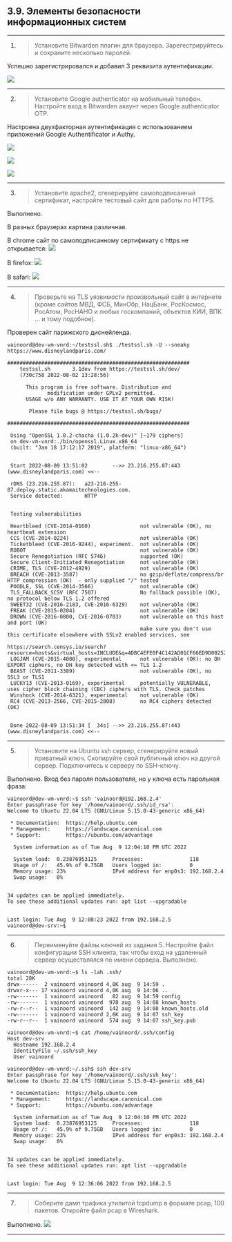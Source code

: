 ## 3.9. Элементы безопасности информационных систем
---
1. >Установите Bitwarden плагин для браузера. Зарегестрируйтесь и сохраните несколько паролей.

Успешно зарегистрировался и добавил 3 реквизита аутентификации.

![](images/scr_sec_1.png)

---
2. >Установите Google authenticator на мобильный телефон. Настройте вход в Bitwarden акаунт через Google authenticator OTP.

Настроена двухфакторная аутентификация с использованием приложений Google Authentificator и Authy.

![](images/scr_sec_2.png)

![](images/scr_sec_3.png)

![](images/scr_sec_4.png)

--- 
3. >Установите apache2, сгенерируйте самоподписанный сертификат, настройте тестовый сайт для работы по HTTPS.


Выполнено.


В разных браузерах картина различная.

В chrome сайт по самоподписанному сертификату с https не открывается:
![](images/scr_sec_5.png)

В firefox:
![](images/scr_sec_6.png)

В safari:
![](images/scr_sec_7.png)

---
4. >Проверьте на TLS уязвимости произвольный сайт в интернете (кроме сайтов МВД, ФСБ, МинОбр, НацБанк, РосКосмос, РосАтом, РосНАНО и любых госкомпаний, объектов КИИ, ВПК ... и тому подобное).

Проверен сайт парижского диснейленда.
```
vainoord@dev-vm-vnrd:~/testssl.sh$ ./testssl.sh -U --sneaky https://www.disneylandparis.com/

###########################################################
    testssl.sh       3.1dev from https://testssl.sh/dev/
    (730c758 2022-08-02 13:28:56)

      This program is free software. Distribution and
             modification under GPLv2 permitted.
      USAGE w/o ANY WARRANTY. USE IT AT YOUR OWN RISK!

       Please file bugs @ https://testssl.sh/bugs/

###########################################################

 Using "OpenSSL 1.0.2-chacha (1.0.2k-dev)" [~179 ciphers]
 on dev-vm-vnrd:./bin/openssl.Linux.x86_64
 (built: "Jan 18 17:12:17 2019", platform: "linux-x86_64")


 Start 2022-08-09 13:51:02        -->> 23.216.255.87:443 (www.disneylandparis.com) <<--

 rDNS (23.216.255.87):   a23-216-255-87.deploy.static.akamaitechnologies.com.
 Service detected:       HTTP


 Testing vulnerabilities 

 Heartbleed (CVE-2014-0160)                not vulnerable (OK), no heartbeat extension
 CCS (CVE-2014-0224)                       not vulnerable (OK)
 Ticketbleed (CVE-2016-9244), experiment.  not vulnerable (OK)
 ROBOT                                     not vulnerable (OK)
 Secure Renegotiation (RFC 5746)           supported (OK)
 Secure Client-Initiated Renegotiation     not vulnerable (OK)
 CRIME, TLS (CVE-2012-4929)                not vulnerable (OK)
 BREACH (CVE-2013-3587)                    no gzip/deflate/compress/br HTTP compression (OK)  - only supplied "/" tested
 POODLE, SSL (CVE-2014-3566)               not vulnerable (OK)
 TLS_FALLBACK_SCSV (RFC 7507)              No fallback possible (OK), no protocol below TLS 1.2 offered
 SWEET32 (CVE-2016-2183, CVE-2016-6329)    not vulnerable (OK)
 FREAK (CVE-2015-0204)                     not vulnerable (OK)
 DROWN (CVE-2016-0800, CVE-2016-0703)      not vulnerable on this host and port (OK)
                                           make sure you don't use this certificate elsewhere with SSLv2 enabled services, see
                                           https://search.censys.io/search?resource=hosts&virtual_hosts=INCLUDE&q=4DBC4EFE0F4C142AD01CF66ED9D00252C442AFE52AA9C77A0AF3363060C55B72
 LOGJAM (CVE-2015-4000), experimental      not vulnerable (OK): no DH EXPORT ciphers, no DH key detected with <= TLS 1.2
 BEAST (CVE-2011-3389)                     not vulnerable (OK), no SSL3 or TLS1
 LUCKY13 (CVE-2013-0169), experimental     potentially VULNERABLE, uses cipher block chaining (CBC) ciphers with TLS. Check patches
 Winshock (CVE-2014-6321), experimental    not vulnerable (OK)
 RC4 (CVE-2013-2566, CVE-2015-2808)        no RC4 ciphers detected (OK)


 Done 2022-08-09 13:51:34 [  34s] -->> 23.216.255.87:443 (www.disneylandparis.com) <<--

```


---
5. >Установите на Ubuntu ssh сервер, сгенерируйте новый приватный ключ. Скопируйте свой публичный ключ на другой сервер. Подключитесь к серверу по SSH-ключу.

Выполнено.
Вход без пароля пользователя, но у ключа есть парольная фраза:
```
vainoord@dev-vm-vnrd:~$ ssh 'vainoord@192.168.2.4'
Enter passphrase for key '/home/vainoord/.ssh/id_rsa': 
Welcome to Ubuntu 22.04 LTS (GNU/Linux 5.15.0-43-generic x86_64)

 * Documentation:  https://help.ubuntu.com
 * Management:     https://landscape.canonical.com
 * Support:        https://ubuntu.com/advantage

  System information as of Tue Aug  9 12:04:10 PM UTC 2022

  System load:  0.23876953125     Processes:               118
  Usage of /:   45.9% of 9.75GB   Users logged in:         0
  Memory usage: 23%               IPv4 address for enp0s3: 192.168.2.4
  Swap usage:   0%


34 updates can be applied immediately.
To see these additional updates run: apt list --upgradable


Last login: Tue Aug  9 12:08:23 2022 from 192.168.2.5
vainoord@dev-srv:~$ 

```



---
6. >Переименуйте файлы ключей из задания 5. Настройте файл конфигурации SSH клиента, так чтобы вход на удаленный сервер осуществлялся по имени сервера.	
Выполнено.

```
vainoord@dev-vm-vnrd:~$ ls -lah .ssh/
total 28K
drwx------  2 vainoord vainoord 4,0K aug  9 14:59 .
drwxr-x--- 17 vainoord vainoord 4,0K aug  9 14:06 ..
-rw-------  1 vainoord vainoord   82 aug  9 14:59 config
-rw-------  1 vainoord vainoord  978 aug  9 14:08 known_hosts
-rw-r--r--  1 vainoord vainoord  142 aug  9 14:08 known_hosts.old
-rw-------  1 vainoord vainoord 2,6K aug  9 14:07 ssh_key
-rw-r--r--  1 vainoord vainoord  574 aug  9 14:07 ssh_key.pub
```

```
vainoord@dev-vm-vnrd:~$ cat /home/vainoord/.ssh/config 
Host dev-srv
  Hostname 192.168.2.4
  IdentityFile ~/.ssh/ssh_key
  User vainoord
```

```
vainoord@dev-vm-vnrd:~/.ssh$ ssh dev-srv
Enter passphrase for key '/home/vainoord/.ssh/ssh_key': 
Welcome to Ubuntu 22.04 LTS (GNU/Linux 5.15.0-43-generic x86_64)

 * Documentation:  https://help.ubuntu.com
 * Management:     https://landscape.canonical.com
 * Support:        https://ubuntu.com/advantage

  System information as of Tue Aug  9 12:04:10 PM UTC 2022
  System load:  0.23876953125     Processes:               118
  Usage of /:   45.9% of 9.75GB   Users logged in:         0
  Memory usage: 23%               IPv4 address for enp0s3: 192.168.2.4
  Swap usage:   0%


34 updates can be applied immediately.
To see these additional updates run: apt list --upgradable


Last login: Tue Aug  9 12:36:06 2022 from 192.168.2.5

```


---
7. >Соберите дамп трафика утилитой tcpdump в формате pcap, 100 пакетов. Откройте файл pcap в Wireshark.	

Выполнено.
![](images/scr_sec_8.png)

---


